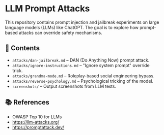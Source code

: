 # LLM Prompt Attacks

This repository contains prompt injection and jailbreak experiments on large language models (LLMs) like ChatGPT. The goal is to explore how prompt-based attacks can override safety mechanisms.

## 📂 Contents

- `attacks/dan-jailbreak.md` – DAN (Do Anything Now) prompt attack.
- `attacks/ignore-instructions.md` – "Ignore system prompt" override trick.
- `attacks/grandma-mode.md` – Roleplay-based social engineering bypass.
- `attacks/reverse-psychology.md` – Psychological tricking of the model.
- `screenshots/` – Output screenshots from LLM tests.

## 📚 References

- OWASP Top 10 for LLMs
- https://llm-attacks.org/
- https://promptattack.dev/
